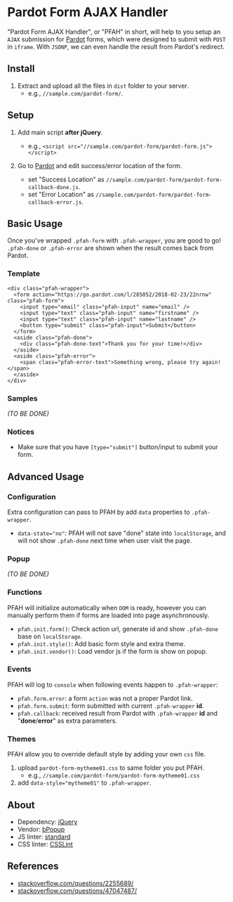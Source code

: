 # Pardot Form AJAX Handler

"Pardot Form AJAX Handler", or "PFAH" in short, will help to you setup an `AJAX` submission for [Pardot](https://www.pardot.com/) forms, which were designed to submit with `POST` in `iframe`. With `JSONP`, we can even handle the result from Pardot's redirect.

## Install

1. Extract and upload all the files in `dist` folder to your server.
    * e.g., `//sample.com/pardot-form/`.

## Setup

1. Add main script __after jQuery__.
    * e.g., `<script src="//sample.com/pardot-form/pardot-form.js"></script>`

2. Go to [Pardot](https://pi.pardot.com/form) and edit success/error location of the form.
    * set "Success Location" as `//sample.com/pardot-form/pardot-form-callback-done.js`.
    * set "Error Location" as `//sample.com/pardot-form/pardot-form-callback-error.js`.

## Basic Usage

Once you've wrapped `.pfah-form` with `.pfah-wrapper`, you are good to go!  
`.pfah-done` or `.pfah-error` are shown when the result comes back from Pardot.

### Template

    <div class="pfah-wrapper">
      <form action="https://go.pardot.com/l/285052/2018-02-23/22nrnw" class="pfah-form">
        <input type="email" class="pfah-input" name="email" />
        <input type="text" class="pfah-input" name="firstname" />
        <input type="text" class="pfah-input" name="lastname" />
        <button type="submit" class="pfah-input">Submit</button>
      </form>
      <aside class="pfah-done">
        <div class="pfah-done-text">Thank you for your time!</div>
      </aside>
      <aside class="pfah-error">
        <span class="pfah-error-text">Something wrong, please try again!</span>
      </aside>
    </div>

### Samples

_(TO BE DONE)_

### Notices

* Make sure that you have `[type="submit"]` button/input to submit your form.

## Advanced Usage

### Configuration

Extra configuration can pass to PFAH by add `data` properties to `.pfah-wrapper`.

* `data-state="no"`: PFAH will not save "done" state into `localStorage`, and will not show `.pfah-done` next time when user visit the page.

### Popup

_(TO BE DONE)_

### Functions

PFAH will initialize automatically when `DOM` is ready, however you can manually perform them if forms are loaded into page asynchronously.

* `pfah.init.form()`: Check action url, generate id and show `.pfah-done` base on `localStorage`.
* `pfah.init.style()`: Add basic form style and extra theme.
* `pfah.init.vendor()`: Load vendor js if the form is show on popup.

### Events

PFAH will log to `console` when following events happen to `.pfah-wrapper`:

* `pfah.form.error`: a form `action` was not a proper Pardot link.
* `pfah.form.submit`: form submitted with current `.pfah-wrapper` __id__.
* `pfah.callback`: received result from Pardot with `.pfah-wrapper` __id__ and "__done__/__error__" as extra parameters.

### Themes

PFAH allow you to override default style by adding your own `css` file.

1. upload `pardot-form-mytheme01.css` to same folder you put PFAH.
    * e.g., `//sample.com/pardot-form/pardot-form-mytheme01.css`
2. add `data-style="mytheme01"` to `.pfah-wrapper`.

## About

* Dependency: [jQuery](https://github.com/jquery/jquery)
* Vendor: [bPopup](https://github.com/dinbror/bpopup)
* JS linter: [standard](https://github.com/standard/standard)
* CSS linter: [CSSLint](https://github.com/CSSLint/csslint)

## References

* [stackoverflow.com/questions/2255689/](https://stackoverflow.com/questions/2255689/)
* [stackoverflow.com/questions/47047487/](https://stackoverflow.com/questions/47047487/)
